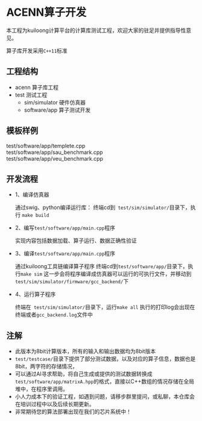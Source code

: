 # ACENN算子开发

本工程为kuiloong计算平台的计算库测试工程，欢迎大家的驻足并提供指导性意见。

算子库开发采用`C++11`标准

## 工程结构

- acenn
算子库工程
- test
测试工程
	- sim/simulator
	硬件仿真器
	- software/app
	算子测试开发

## 模板样例

test/software/app/templete.cpp\
test/software/app/sau_benchmark.cpp\
test/software/app/veu_benchmark.cpp

## 开发流程
- 1、编译仿真器
	
	通过swig、python编译运行库：
	终端cd到` test/sim/simulator/`目录下，执行	`make build`

- 2、编写`test/software/app/main.cpp`程序
	
	实现内容包括数据加载、算子运行、数据正确性验证

- 3、编译`test/software/app/main.cpp`程序

	通过kuiloong工具链编译算子程序
	终端cd到`test/software/app/`目录下，执行`make sim`
	这一步会将程序编译成仿真器可以运行的可执行文件，并移动到`test/sim/simulator/firmware/gcc_backend/`下

- 4、运行算子程序

	终端在` test/sim/simulator/`目录下，运行`make all`
	执行的打印log会出现在终端或者`gcc_backend.log`文件中

## 注解
- 此版本为8bit计算版本，所有的输入和输出数据均为8bit版本
- `test/testcase/`目录下提供了部分测试数据，以及对应的算子信息，数据也是8bit，两字符的存储情况，
- 可以通过AI寻求帮助，将自己生成或提供的测试数据转换成` test/software/app/matrixA.hpp`的格式，直接以C++数组的情况存储在全局堆中，在程序里调用。
- 小人力成本下的验证工程，如遇到问题，请移步群里提问，或私聊，本仓库会在培训过程中以及后续长期更新。
- 非常期待您的算法部署出现在我们的芯片系统中！